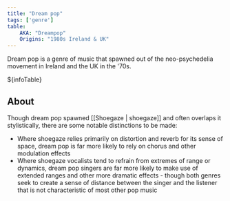 ```yaml
---
title: "Dream pop"
tags: ['genre']
table:
    AKA: "Dreampop"
    Origins: "1980s Ireland & UK"
---
```


Dream pop is a genre of music that spawned out of the neo-psychedelia movement in Ireland and the UK in the '70s.

${infoTable}

## About
Though dream pop spawned [[Shoegaze | shoegaze]] and often overlaps it stylistically, there are some notable distinctions to be made:
- Where shoegaze relies primarily on distortion and reverb for its sense of space, dream pop is far more likely to rely on chorus and other modulation effects
- Where shoegaze vocalists tend to refrain from extremes of range or dynamics, dream pop singers are far more likely to make use of extended ranges and other more dramatic effects - though both genres seek to create a sense of distance between the singer and the listener that is not characteristic of most other pop music